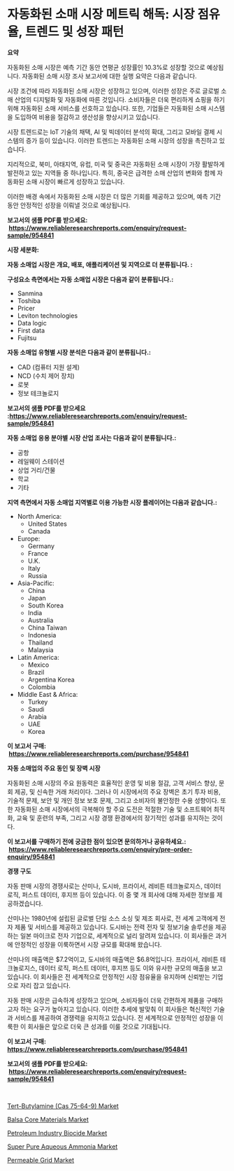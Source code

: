 <p><h1>자동화된 소매 시장 메트릭 해독: 시장 점유율, 트렌드 및 성장 패턴</h1></p><p><strong>요약</strong></p>
<p><p>자동화된 소매 시장은 예측 기간 동안 연평균 성장률인 10.3%로 성장할 것으로 예상됩니다. 자동화된 소매 시장 조사 보고서에 대한 실행 요약은 다음과 같습니다.</p><p>시장 조건에 따라 자동화된 소매 시장은 성장하고 있으며, 이러한 성장은 주로 글로벌 소매 산업의 디지털화 및 자동화에 따른 것입니다. 소비자들은 더욱 편리하게 쇼핑을 하기 위해 자동화된 소매 서비스를 선호하고 있습니다. 또한, 기업들은 자동화된 소매 시스템을 도입하여 비용을 절감하고 생산성을 향상시키고 있습니다.</p><p>시장 트렌드로는 IoT 기술의 채택, AI 및 빅데이터 분석의 확대, 그리고 모바일 결제 시스템의 증가 등이 있습니다. 이러한 트렌드는 자동화된 소매 시장의 성장을 촉진하고 있습니다.</p><p>지리적으로, 북미, 아태지역, 유럽, 미국 및 중국은 자동화된 소매 시장이 가장 활발하게 발전하고 있는 지역들 중 하나입니다. 특히, 중국은 급격한 소매 산업의 변화와 함께 자동화된 소매 시장이 빠르게 성장하고 있습니다.</p><p>이러한 배경 속에서 자동화된 소매 시장은 더 많은 기회를 제공하고 있으며, 예측 기간 동안 안정적인 성장을 이뤄낼 것으로 예상됩니다.</p></p>
<p><strong>보고서의 샘플 PDF를 받으세요: &nbsp;<a href="https://www.reliableresearchreports.com/enquiry/request-sample/954841">https://www.reliableresearchreports.com/enquiry/request-sample/954841</a></strong></p>
<p><strong>시장 세분화:</strong></p>
<p><strong> 자동 소매업 시장은 개요, 배포, 애플리케이션 및 지역으로 더 분류됩니다. :</strong></p>
<p><strong>구성요소 측면에서는 자동 소매업 시장은 다음과 같이 분류됩니다.:</strong></p>
<p><ul><li>Sanmina</li><li>Toshiba</li><li>Pricer</li><li>Leviton technologies</li><li>Data logic</li><li>First data</li><li>Fujitsu</li></ul></p>
<p><strong> 자동 소매업 유형별 시장 분석은 다음과 같이 분류됩니다.:</strong></p>
<p><ul><li>CAD (컴퓨터 지원 설계)</li><li>NCD (수치 제어 장치)</li><li>로봇</li><li>정보 테크놀로지</li></ul></p>
<p><strong>보고서의 샘플 PDF를 받으세요 :<a href="https://www.reliableresearchreports.com/enquiry/request-sample/954841">https://www.reliableresearchreports.com/enquiry/request-sample/954841</a></strong></p>
<p><strong> 자동 소매업 응용 분야별 시장 산업 조사는 다음과 같이 분류됩니다.:</strong></p>
<p><ul><li>공항</li><li>레일웨이 스테이션</li><li>상업 거리/건물</li><li>학교</li><li>기타</li></ul></p>
<p><strong>지역 측면에서 자동 소매업 지역별로 이용 가능한 시장 플레이어는 다음과 같습니다.:</strong></p>
<p><ul>
    <li>
        North America:
        <ul>
            <li>United States</li>
            <li>Canada</li>
        </ul>
    </li>
    <li>
        Europe:
        <ul>
            <li>Germany</li>
            <li>France</li>
            <li>U.K.</li>
            <li>Italy</li>
            <li>Russia</li>
        </ul>
    </li>
    <li>
        Asia-Pacific:
        <ul>
            <li>China</li>
            <li>Japan</li>
            <li>South Korea</li>
            <li>India</li>
            <li>Australia</li>
            <li>China Taiwan</li>
            <li>Indonesia</li>
            <li>Thailand</li>
            <li>Malaysia</li>
        </ul>
    </li>
    <li>
        Latin America:
        <ul>
            <li>Mexico</li>
            <li>Brazil</li>
            <li>Argentina Korea</li>
            <li>Colombia</li>
        </ul>
    </li>
    <li>
        Middle East & Africa:
        <ul>
            <li>Turkey</li>
            <li>Saudi</li>
            <li>Arabia</li>
            <li>UAE</li>
            <li>Korea</li>
        </ul>
    </li>
    </ul></p>
<p><strong>이 보고서 구매: &nbsp;<a href="https://www.reliableresearchreports.com/purchase/954841">https://www.reliableresearchreports.com/purchase/954841</a></strong></p>
<p><strong>자동 소매업의 주요 동인 및 장벽 시장</strong></p>
<p><p>자동화된 소매 시장의 주요 원동력은 효율적인 운영 및 비용 절감, 고객 서비스 향상, 문회 제공, 및 신속한 거래 처리이다. 그러나 이 시장에서의 주요 장벽은 초기 투자 비용, 기술적 문제, 보안 및 개인 정보 보호 문제, 그리고 소비자의 불안정한 수용 성향이다. 또한 자동화된 소매 시장에서의 극복해야 할 주요 도전은 적절한 기술 및 소프트웨어 최적화, 교육 및 훈련의 부족, 그리고 시장 경쟁 환경에서의 장기적인 성과를 유지하는 것이다.</p></p>
<p><strong>이 보고서를 구매하기 전에 궁금한 점이 있으면 문의하거나 공유하세요.: &nbsp;<a href="https://www.reliableresearchreports.com/enquiry/pre-order-enquiry/954841">https://www.reliableresearchreports.com/enquiry/pre-order-enquiry/954841</a></strong></p>
<p><strong>경쟁 구도</strong></p>
<p><p>자동 판매 시장의 경쟁사로는 산미나, 도시바, 프라이서, 레비튼 테크놀로지스, 데이터 로직, 퍼스트 데이터, 후지쯔 등이 있습니다. 이 중 몇 개 회사에 대해 자세한 정보를 제공하겠습니다.</p><p>산미나는 1980년에 설립된 글로벌 단일 소스 소싱 및 제조 회사로, 전 세계 고객에게 전자 제품 및 서비스를 제공하고 있습니다. 도시바는 전력 전자 및 정보기술 솔루션을 제공하는 일본 마이크로 전자 기업으로, 세계적으로 널리 알려져 있습니다. 이 회사들은 과거에 안정적인 성장을 이룩하면서 시장 규모를 확대해 왔습니다.</p><p>산미나의 매출액은 $7.2억이고, 도시바의 매출액은 $6.8억입니다. 프라이서, 레비튼 테크놀로지스, 데이터 로직, 퍼스트 데이터, 후지쯔 등도 이와 유사한 규모의 매출을 보고 있습니다. 이 회사들은 전 세계적으로 안정적인 시장 점유율을 유지하며 신뢰받는 기업으로 자리 잡고 있습니다.</p><p>자동 판매 시장은 급속하게 성장하고 있으며, 소비자들이 더욱 간편하게 제품을 구매하고자 하는 요구가 높아지고 있습니다. 이러한 추세에 발맞춰 이 회사들은 혁신적인 기술과 서비스를 제공하여 경쟁력을 유지하고 있습니다. 전 세계적으로 안정적인 성장을 이룩한 이 회사들은 앞으로 더욱 큰 성과를 이룰 것으로 기대됩니다.</p></p>
<p><strong>이 보고서 구매: &nbsp; <a href="https://www.reliableresearchreports.com/purchase/954841">https://www.reliableresearchreports.com/purchase/954841</a></strong></p>
<p><strong>보고서의 샘플 PDF를 받으세요: &nbsp;<a href="https://www.reliableresearchreports.com/enquiry/request-sample/954841">https://www.reliableresearchreports.com/enquiry/request-sample/954841</a></strong><strong></strong></p>
<p>&nbsp;</p>
<p><p><a href="https://gentle-editor-9db.notion.site/Tert-Butylamine-Cas-75-64-9-Market-Size-Growing-and-Forecasted-for-period-from-2024-2031-and-pro-d80a0f3841cc49ba9254b0841e8c6213">Tert-Butylamine (Cas 75-64-9) Market</a></p><p><a href="https://view.publitas.com/reportprime-1/balsa-core-materials-market-size-reflecting-a-forecast-till-2031-market-by-type-by-application-and-by-geography/">Balsa Core Materials Market</a></p><p><a href="https://github.com/nicoletavirag/Market-Research-Report-List-2/blob/main/petroleum-industry-biocide-market.md">Petroleum Industry Biocide Market</a></p><p><a href="https://frill-swim-3cd.notion.site/Super-Pure-Aqueous-Ammonia-Market-Offer-Valuable-Insights-into-Market-Size-Market-Share-Market-Tre-ba61c72ecb344aaa9862338e81e547ae">Super Pure Aqueous Ammonia Market</a></p><p><a href="https://github.com/redneck06/Market-Research-Report-List-2/blob/main/permeable-grid-market.md">Permeable Grid Market</a></p></p>